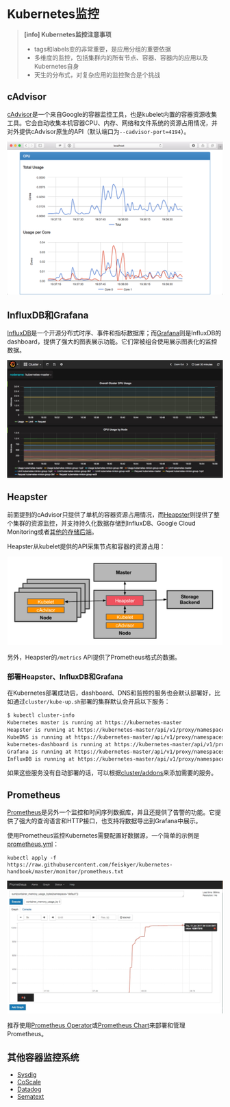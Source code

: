 # Kubernetes监控

> **[info] Kubernetes监控注意事项**
> 
> - tags和labels变的非常重要，是应用分组的重要依据
> - 多维度的监控，包括集群内的所有节点、容器、容器内的应用以及Kubernetes自身
> - 天生的分布式，对复杂应用的监控聚合是个挑战


## cAdvisor

[cAdvisor](https://github.com/google/cadvisor)是一个来自Google的容器监控工具，也是kubelet内置的容器资源收集工具。它会自动收集本机容器CPU、内存、网络和文件系统的资源占用情况，并对外提供cAdvisor原生的API（默认端口为`--cadvisor-port=4194`）。

![](images/14842107270881.png)

## InfluxDB和Grafana

[InfluxDB](https://www.influxdata.com/time-series-platform/influxdb/)是一个开源分布式时序、事件和指标数据库；而[Grafana](http://grafana.org/)则是InfluxDB的dashboard，提供了强大的图表展示功能。它们常被组合使用展示图表化的监控数据。

![](images/14842114123604.jpg)

## Heapster

前面提到的cAdvisor只提供了单机的容器资源占用情况，而[Heapster](https://github.com/kubernetes/heapster)则提供了整个集群的资源监控，并支持持久化数据存储到InfluxDB、Google Cloud Monitoring或者[其他的存储后端](https://github.com/kubernetes/heapster)。

Heapster从kubelet提供的API采集节点和容器的资源占用：

![](images/14842118198998.png)

另外，Heapster的`/metrics` API提供了Prometheus格式的数据。

### 部署Heapster、InfluxDB和Grafana

在Kubernetes部署成功后，dashboard、DNS和监控的服务也会默认部署好，比如通过`cluster/kube-up.sh`部署的集群默认会开启以下服务：

```sh
$ kubectl cluster-info
Kubernetes master is running at https://kubernetes-master
Heapster is running at https://kubernetes-master/api/v1/proxy/namespaces/kube-system/services/heapster
KubeDNS is running at https://kubernetes-master/api/v1/proxy/namespaces/kube-system/services/kube-dns
kubernetes-dashboard is running at https://kubernetes-master/api/v1/proxy/namespaces/kube-system/services/kubernetes-dashboard
Grafana is running at https://kubernetes-master/api/v1/proxy/namespaces/kube-system/services/monitoring-grafana
InfluxDB is running at https://kubernetes-master/api/v1/proxy/namespaces/kube-system/services/monitoring-influxdb
```

如果这些服务没有自动部署的话，可以根据[cluster/addons](https://github.com/kubernetes/kubernetes/tree/master/cluster/addons)来添加需要的服务。

## Prometheus

[Prometheus](https://prometheus.io)是另外一个监控和时间序列数据库，并且还提供了告警的功能。它提供了强大的查询语言和HTTP接口，也支持将数据导出到Grafana中展示。

使用Prometheus监控Kubernetes需要配置好数据源，一个简单的示例是[prometheus.yml](prometheus.txt)：

```
kubectl apply -f https://raw.githubusercontent.com/feiskyer/kubernetes-handbook/master/monitor/prometheus.txt
```

![](images/14842125295113.jpg)

推荐使用[Prometheus Operator](https://github.com/coreos/prometheus-operator)或[Prometheus Chart](https://github.com/kubernetes/charts/tree/master/stable/prometheus)来部署和管理Prometheus。

## 其他容器监控系统

* [Sysdig](http://blog.kubernetes.io/2015/11/monitoring-Kubernetes-with-Sysdig.html)
* [CoScale](https://www.coscale.com/)
* [Datadog](https://www.datadoghq.com/)
* [Sematext](https://sematext.com/)
